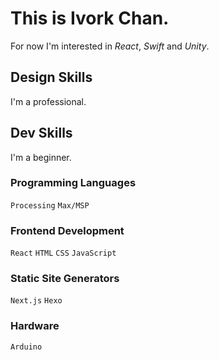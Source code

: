 # This is Ivork Chan.

For now I'm interested in _React_, _Swift_ and _Unity_.

## Design Skills

I'm a professional.

## Dev Skills

I'm a beginner.

### Programming Languages

`Processing` `Max/MSP`

### Frontend Development

`React` `HTML` `CSS` `JavaScript`

### Static Site Generators

`Next.js` `Hexo`

### Hardware

`Arduino`
